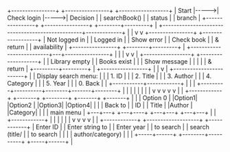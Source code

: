 +----------------+      +----------------+      +------------------+
|     Start      |----->|  Check login   |----->|    Decision      |
|  searchBook()  |      |    status      |      |    branch        |
+----------------+      +----------------+      +--------+---------+
                                                         |
         +-------------------------------------------------+-------------+
         |                                                               |
         v                                                               v
+----------------+                                              +------------------+
| Not logged in  |                                              |    Logged in     |
| Show error     |                                              |    Check book    |
| & return       |                                              |    availability  |
+----------------+                                              +--------+---------+
                                                                         |
                                          +--------------------------+---+----------------+
                                          |                          |                    |
                                          v                          v                    |
                                +-----------------+       +-------------------+           |
                                |  Library empty  |       |   Books exist     |           |
                                |  Show message   |       |                   |           |
                                |  & return       |       +---------+---------+           |
                                +-----------------+                 |                     |
                                                                    v                     |
                                                       +------------------------+         |
                                                       |   Display search menu: |         |
                                                       |   1. ID                |         |
                                                       |   2. Title             |         |
                                                       |   3. Author            |         |
                                                       |   4. Category          |         |
                                                       |   5. Year              |         |
                                                       |   0. Back              |         |
                                                       +-----------+------------+         |
                                                                   |                      |
                                     +---------+----------+--------+-------+--------+     |
                                     |         |          |        |       |        |     |
                                     v         v          v        v       v        |     |
                            +------------+ +-------+ +--------+ +-------+ +-------+ |     |
                            | Option 0   | |Option1| |Option2 | |Option3| |Option4| |     |
                            | Back to    | |  ID   | | Title  | |Author | |Category| |     |
                            | main menu  | +---+---+ +---+----+ +---+---+ +---+---+ |     |
                            +------------+     |          |         |         |     |     |
                                               v          v         v         v     |     |
                                        +------------+ +-------------------+ +------------+
                                        | Enter ID   | | Enter string to   | | Enter year |
                                        | to search  | | search (title/    | | to search  |
                                        |            | | author/category)  | |            |
                                        +-----+------+ +--------+----------+ +-----+------+
                                              |